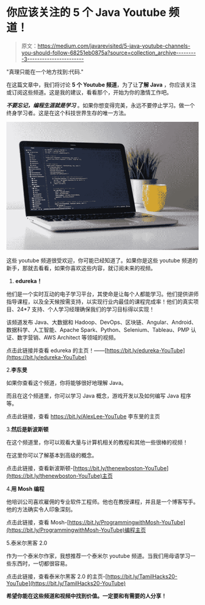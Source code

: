 # 你应该关注的 5 个 Java Youtube 频道！

> 原文：<https://medium.com/javarevisited/5-java-youtube-channels-you-should-follow-68251eb0875a?source=collection_archive---------3----------------------->

"真理只能在一个地方找到:代码."

在这篇文章中，我们将讨论 **5 个 Youtube 频道**，为了让**了解 Java** ，你应该关注或订阅这些频道。这是我的建议，看看那个，开始为你的激情工作吧。

***不要忘记，编程生涯就是学习*** 。如果你想变得完美，永远不要停止学习。做一个终身学习者。这是在这个科技世界生存的唯一方法。

![](img/854f58b555e1cf5e42823fdcac14c820.png)

这些 youtube 频道很受欢迎，你可能已经知道了。如果你是这些 youtube 频道的新手，那就去看看，如果你喜欢这些内容，就订阅未来的视频。

1.  **edureka！**

他们是一个实时互动的电子学习平台，其使命是让每个人都能学习。他们提供讲师指导课程，以及全天候按需支持，以实现行业内最佳的课程完成率！他们的真实项目、24*7 支持、个人学习经理确保我们的学习目标得以实现！

该频道发布 Java、大数据和 Hadoop、DevOps、区块链、Angular、Android、数据科学、人工智能、Apache Spark、Python、Selenium、Tableau、PMP 认证、数字营销、AWS Architect 等领域的视频。

点击此链接并查看 edureka 的主页！——[https://bit.ly/edureka-YouTube](https://bit.ly/edureka-YouTube)

2.**李东旻**

如果你查看这个频道，你将能够很好地理解 Java。

而且在这个频道里，你可以学习 Java 概念，游戏开发以及如何编写 Java 程序等。

点击此链接，查看 https://bit.ly/AlexLee-YouTube 李东旻的主页

3.**然后是新波斯顿**

在这个频道里，你可以观看大量与计算机相关的教程和其他一些很棒的视频！

在这里你可以了解基本到高级的概念。

点击此链接，查看新波斯顿-[https://bit.ly/thenewboston-YouTube](https://bit.ly/thenewboston-YouTube)主页

4.**用 Mosh 编程**

他培训公司喜欢雇佣的专业软件工程师。他也在教授课程，并且是一个博客写手。他的方法确实令人印象深刻。

点击此链接，查看 Mosh-[https://bit.ly/ProgrammingwithMosh-YouTube](https://bit.ly/ProgrammingwithMosh-YouTube)编程主页

5.泰米尔黑客 2.0

作为一个泰米尔作家，我想推荐一个泰米尔 youtube 频道。当我们用母语学习一些东西时，一切都很容易。

点击此链接，查看泰米尔黑客 2.0 的主页-[https://bit.ly/TamilHacks20-YouTube](https://bit.ly/TamilHacks20-YouTube)

**希望你能在这些频道和视频中找到价值。一定要和有需要的人分享！**